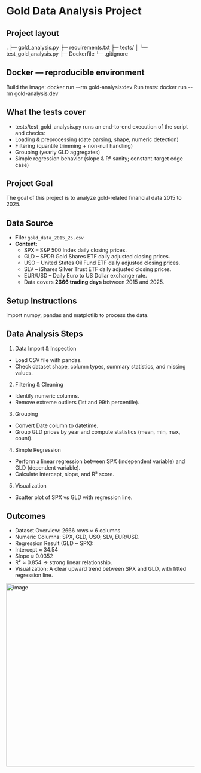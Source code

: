 # Gold Data Analysis Project

## Project layout
.
├─ gold_analysis.py
├─ requirements.txt
├─ tests/
│  └─ test_gold_analysis.py
├─ Dockerfile
└─ .gitignore

## Docker — reproducible environment
Build the image: docker run --rm gold-analysis:dev
Run tests: docker run --rm gold-analysis:dev

## What the tests cover
- tests/test_gold_analysis.py runs an end-to-end execution of the script and checks:
- Loading & preprocessing (date parsing, shape, numeric detection)
- Filtering (quantile trimming + non-null handling)
- Grouping (yearly GLD aggregates)
- Simple regression behavior (slope & R² sanity; constant-target edge case)

## Project Goal
The goal of this project is to analyze gold-related financial data 2015 to 2025.  

## Data Source
- **File:** `gold_data_2015_25.csv`  
- **Content:**  
  - SPX – S&P 500 Index daily closing prices.
  - GLD – SPDR Gold Shares ETF daily adjusted closing prices.
  - USO – United States Oil Fund ETF daily adjusted closing prices.
  - SLV – iShares Silver Trust ETF daily adjusted closing prices.
  - EUR/USD – Daily Euro to US Dollar exchange rate.
  - Data covers **2666 trading days** between 2015 and 2025.  

## Setup Instructions
import numpy, pandas and matplotlib to process the data.

## Data Analysis Steps

1. Data Import & Inspection
- Load CSV file with pandas.
- Check dataset shape, column types, summary statistics, and missing values.
2. Filtering & Cleaning
- Identify numeric columns.
- Remove extreme outliers (1st and 99th percentile).
3. Grouping
- Convert Date column to datetime.
- Group GLD prices by year and compute statistics (mean, min, max, count).
4. Simple Regression
- Perform a linear regression between SPX (independent variable) and GLD (dependent variable).
- Calculate intercept, slope, and R² score.
5. Visualization
- Scatter plot of SPX vs GLD with regression line.

## Outcomes
- Dataset Overview: 2666 rows × 6 columns.
- Numeric Columns: SPX, GLD, USO, SLV, EUR/USD.
- Regression Result (GLD ~ SPX):
- Intercept ≈ 34.54
- Slope ≈ 0.0352
- R² ≈ 0.854 → strong linear relationship.
- Visualization: A clear upward trend between SPX and GLD, with fitted regression line.
<img width="690" height="490" alt="image" src="https://github.com/user-attachments/assets/ca0749cd-88b3-4db5-9c76-052cc356a84e" />
